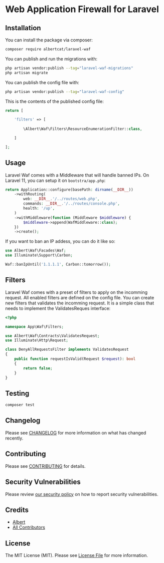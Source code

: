# Web Application Firewall for Laravel

## Installation

You can install the package via composer:

```bash
composer require albertcat/laravel-waf
```

You can publish and run the migrations with:

```bash
php artisan vendor:publish --tag="laravel-waf-migrations"
php artisan migrate
```

You can publish the config file with:

```bash
php artisan vendor:publish --tag="laravel-waf-config"
```

This is the contents of the published config file:

```php
return [

    'filters' => [
    
        \Albert\Waf\Filters\ResourceEnumerationFilter::class,

    ]

];
```

## Usage

Laravel Waf comes with a Middleware that will handle banned IPs.
On Laravel 11, you can setup it on `bootstra/app.php`:

```php
return Application::configure(basePath: dirname(__DIR__))
    ->withRouting(
        web: __DIR__.'/../routes/web.php',
        commands: __DIR__.'/../routes/console.php',
        health: '/up',
    )
    ->withMiddleware(function (Middleware $middleware) {
        $middleware->append(WafMiddleware::class);
    })
    ->create();
```

If you want to ban an IP addess, you can do it like so:

```php
use Albert\Waf\Facades\Waf;
use Illuminate\Support\Carbon;

Waf::banIpUntil('1.1.1.1', Carbon::tomorrow());
```

## Filters

Laravel Waf comes with a preset of filters to apply on the incomming request. All enabled filters are defined on the config file.
You can create new filters that validates the incomming request. It is a simple class that needs to implement the ValidatesReques interface:

```php
<?php

namespace App\Waf\Filters;

use Albert\Waf\Contracts\ValidatesRequest;
use Illuminate\Http\Request;

class DenyAllRequestsFilter implements ValidatesRequest
{
    public function requestIsValid(Request $request): bool
    {
        return false;
    }
}
```

## Testing

```bash
composer test
```

## Changelog

Please see [CHANGELOG](CHANGELOG.md) for more information on what has changed recently.

## Contributing

Please see [CONTRIBUTING](CONTRIBUTING.md) for details.

## Security Vulnerabilities

Please review [our security policy](../../security/policy) on how to report security vulnerabilities.

## Credits

- [Albert](https://github.com/albertcat)
- [All Contributors](../../contributors)

## License

The MIT License (MIT). Please see [License File](LICENSE.md) for more information.
